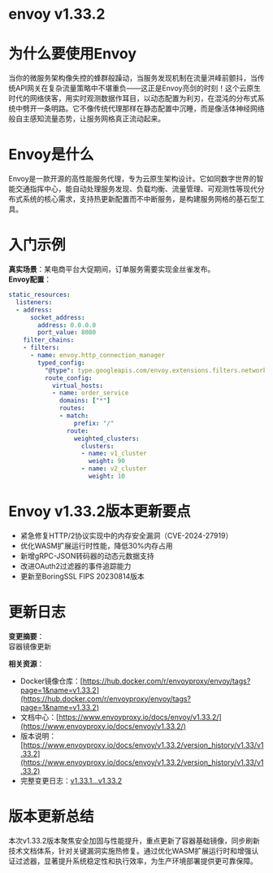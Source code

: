 # envoy v1.33.2
# 为什么要使用Envoy

当你的微服务架构像失控的蜂群般躁动，当服务发现机制在流量洪峰前颤抖，当传统API网关在复杂流量策略中不堪重负——这正是Envoy亮剑的时刻！这个云原生时代的网络侠客，用实时观测数据作耳目，以动态配置为利刃，在混沌的分布式系统中劈开一条明路。它不像传统代理那样在静态配置中沉睡，而是像活体神经网络般自主感知流量态势，让服务网格真正流动起来。

# Envoy是什么

Envoy是一款开源的高性能服务代理，专为云原生架构设计。它如同数字世界的智能交通指挥中心，能自动处理服务发现、负载均衡、流量管理、可观测性等现代分布式系统的核心需求，支持热更新配置而不中断服务，是构建服务网格的基石型工具。

# 入门示例

**真实场景**：某电商平台大促期间，订单服务需要实现金丝雀发布。  
**Envoy配置**：
```yaml
static_resources:
  listeners:
  - address:
      socket_address:
        address: 0.0.0.0
        port_value: 8080
    filter_chains:
    - filters:
      - name: envoy.http_connection_manager
        typed_config:
          "@type": type.googleapis.com/envoy.extensions.filters.network.http_connection_manager.v3.HttpConnectionManager
          route_config:
            virtual_hosts:
            - name: order_service
              domains: ["*"]
              routes:
              - match:
                  prefix: "/"
                route:
                  weighted_clusters:
                    clusters:
                    - name: v1_cluster
                      weight: 90
                    - name: v2_cluster
                      weight: 10
```

# Envoy v1.33.2版本更新要点

- 紧急修复HTTP/2协议实现中的内存安全漏洞（CVE-2024-27919）
- 优化WASM扩展运行时性能，降低30%内存占用
- 新增gRPC-JSON转码器的动态元数据支持
- 改进OAuth2过滤器的事件追踪能力
- 更新至BoringSSL FIPS 20230814版本

# 更新日志

**变更摘要**：  
容器镜像更新

**相关资源**：  
- Docker镜像仓库：[https://hub.docker.com/r/envoyproxy/envoy/tags?page=1&name=v1.33.2](https://hub.docker.com/r/envoyproxy/envoy/tags?page=1&name=v1.33.2)  
- 文档中心：[https://www.envoyproxy.io/docs/envoy/v1.33.2/](https://www.envoyproxy.io/docs/envoy/v1.33.2/)  
- 版本说明：[https://www.envoyproxy.io/docs/envoy/v1.33.2/version_history/v1.33/v1.33.2](https://www.envoyproxy.io/docs/envoy/v1.33.2/version_history/v1.33/v1.33.2)  
- 完整变更日志：[v1.33.1...v1.33.2](https://github.com/envoyproxy/envoy/compare/v1.33.1...v1.33.2)

# 版本更新总结

本次v1.33.2版本聚焦安全加固与性能提升，重点更新了容器基础镜像，同步刷新技术文档体系，针对关键漏洞实施热修复。通过优化WASM扩展运行时和增强认证过滤器，显著提升系统稳定性和执行效率，为生产环境部署提供更可靠保障。
